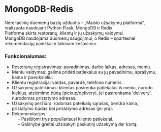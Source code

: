 # MongoDB-Redis
Nereliacinių duomenų bazių užduotis – „Maisto užsakymų platforma“, realizuota naudojant Python Flask, MongoDB ir Redis. <br />
Platforma skirta restoranų, klientų ir jų užsakymų valdymui. <br />
MongoDB naudojama duomenų saugojimui, o Redis – spartesnei rekomendacijų paieškai ir laikinam kešavimui.

### Funkcionalumas:
- Restoranų registravimas: pavadinimas, darbo laikas, adresas, meniu.
- Meniu valdymas: galima pridėti patiekalus su jų pavadinimu, aprašymu, kaina ir paveikslėliu.
- Klientu registracija: vardas, pavardė, telefono numeris.
- Užsakymų pateikimas: klientas pasirenka patiekalus iš meniu, nurodo kiekius, atsiėmimo būdą (pickup/delivery), jei pasirenkama 'delivery', nurodomas pristatymo adresas.
- Užsakymų peržiūra: rodomas pateikalų sąrašas, bendra kaina, pristatymo būdas bei pristatymo adresas (jei yra).
- Rekomendacijos: <br />
&nbsp;&nbsp;&nbsp;&nbsp; - Pasiūlomi trys populiariausi kliento patiekalai. <br />
&nbsp;&nbsp;&nbsp;&nbsp; - Galimybė greitai užsisakyti paskutinį užsakymą dar kartą.
